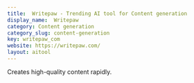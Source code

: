 ```yaml
---
title:  Writepaw - Trending AI tool for Content generation
display_name:  Writepaw
category: Content generation
category_slug: content-generation
key: writepaw_com
website: https://writepaw.com/
layout: aitool
---
```


Creates high-quality content rapidly.
